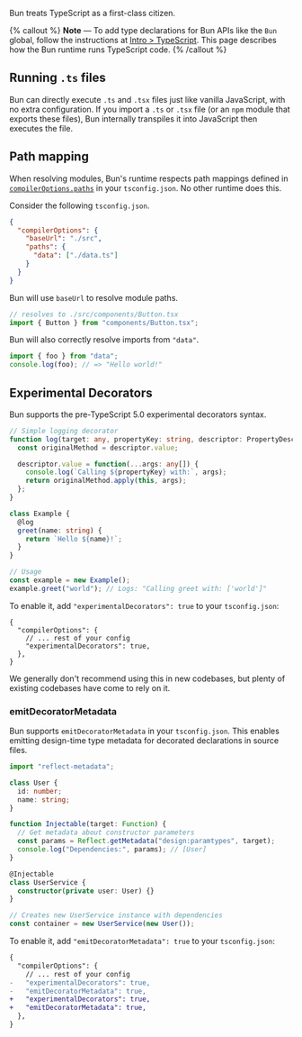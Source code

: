 Bun treats TypeScript as a first-class citizen.

{% callout %}
**Note** — To add type declarations for Bun APIs like the `Bun` global, follow the instructions at [Intro > TypeScript](https://bun.sh/docs/typescript). This page describes how the Bun runtime runs TypeScript code.
{% /callout %}

## Running `.ts` files

Bun can directly execute `.ts` and `.tsx` files just like vanilla JavaScript, with no extra configuration. If you import a `.ts` or `.tsx` file (or an `npm` module that exports these files), Bun internally transpiles it into JavaScript then executes the file.


## Path mapping

When resolving modules, Bun's runtime respects path mappings defined in [`compilerOptions.paths`](https://www.typescriptlang.org/tsconfig#paths) in your `tsconfig.json`. No other runtime does this.

Consider the following `tsconfig.json`.

```json
{
  "compilerOptions": {
    "baseUrl": "./src",
    "paths": {
      "data": ["./data.ts"]
    }
  }
}
```

Bun will use `baseUrl` to resolve module paths.

```ts
// resolves to ./src/components/Button.tsx
import { Button } from "components/Button.tsx";
```

Bun will also correctly resolve imports from `"data"`.


```ts
import { foo } from "data";
console.log(foo); // => "Hello world!"
```

## Experimental Decorators

Bun supports the pre-TypeScript 5.0 experimental decorators syntax.

```ts
// Simple logging decorator
function log(target: any, propertyKey: string, descriptor: PropertyDescriptor) {
  const originalMethod = descriptor.value;

  descriptor.value = function(...args: any[]) {
    console.log(`Calling ${propertyKey} with:`, args);
    return originalMethod.apply(this, args);
  };
}

class Example {
  @log
  greet(name: string) {
    return `Hello ${name}!`;
  }
}

// Usage
const example = new Example();
example.greet("world"); // Logs: "Calling greet with: ['world']"
```

To enable it, add `"experimentalDecorators": true` to your `tsconfig.json`:

```jsonc
{
  "compilerOptions": {
    // ... rest of your config
    "experimentalDecorators": true,
  },
}
```

We generally don't recommend using this in new codebases, but plenty of existing codebases have come to rely on it.

### emitDecoratorMetadata

Bun supports `emitDecoratorMetadata` in your `tsconfig.json`. This enables emitting design-time type metadata for decorated declarations in source files.

```ts
import "reflect-metadata";

class User {
  id: number;
  name: string;
}

function Injectable(target: Function) {
  // Get metadata about constructor parameters
  const params = Reflect.getMetadata("design:paramtypes", target);
  console.log("Dependencies:", params); // [User]
}

@Injectable
class UserService {
  constructor(private user: User) {}
}

// Creates new UserService instance with dependencies
const container = new UserService(new User());
```

To enable it, add `"emitDecoratorMetadata": true` to your `tsconfig.json`:

```diff
{
  "compilerOptions": {
    // ... rest of your config
-   "experimentalDecorators": true,
-   "emitDecoratorMetadata": true,
+   "experimentalDecorators": true,
+   "emitDecoratorMetadata": true,
  },
}
```
